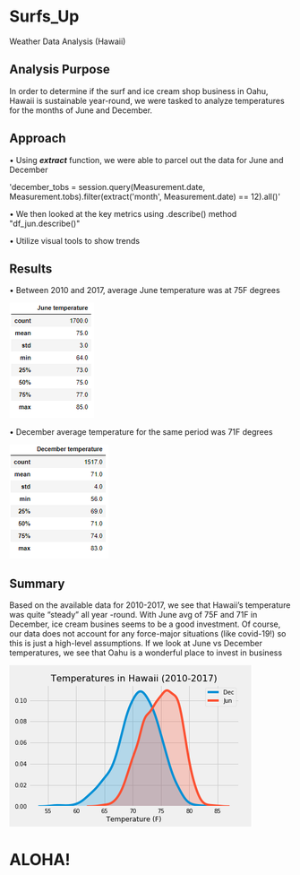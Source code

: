 
# Surfs_Up

Weather Data Analysis (Hawaii)

## Analysis Purpose

In order to determine if the surf and ice cream shop business in Oahu, Hawaii is sustainable year-round, we were tasked to analyze temperatures for the months of June and December.


## Approach

•	Using ***extract*** function, we were able to parcel out the data for June and December

'december_tobs = session.query(Measurement.date, Measurement.tobs).filter(extract('month', Measurement.date) == 12).all()'

•	We then looked at the key metrics using .describe() method "df_jun.describe()"

•	Utilize visual tools to show trends


## Results

•	Between 2010 and 2017, average June temperature was at 75F degrees

![]( https://github.com/jojobear2020/Surfs_Up/blob/master/analysis/june_summary.PNG)




•	December average temperature for the same period was 71F degrees

![]( https://github.com/jojobear2020/Surfs_Up/blob/master/analysis/december_summary.PNG)

## Summary

Based on the available data for 2010-2017, we see that Hawaii’s temperature was quite “steady” all year -round. With June avg of 75F and 71F in December, ice cream busines seems to be a good investment. Of course, our data does not account for any force-major situations (like covid-19!) so this is just a high-level assumptions. If we look at June vs December temperatures, we see that Oahu is a wonderful place to invest in business

![](https://github.com/jojobear2020/Surfs_Up/blob/master/analysis/jun_dec_temp_kdeplot.png)

# ALOHA! 
